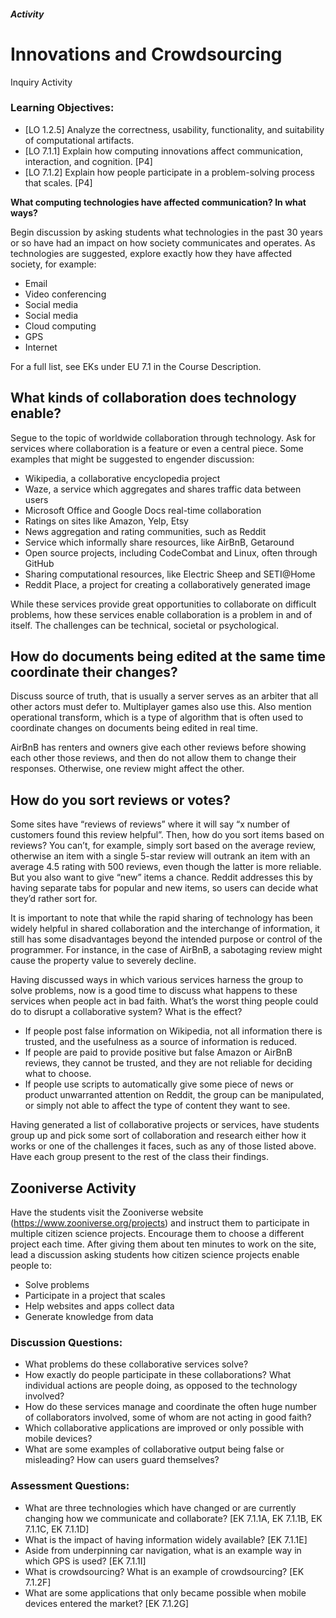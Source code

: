 ##### Activity
# Innovations and Crowdsourcing
Inquiry Activity

### Learning Objectives:
- [LO 1.2.5] Analyze the correctness, usability, functionality, and suitability of computational artifacts.
- [LO 7.1.1] Explain how computing innovations affect communication, interaction, and cognition. [P4]
- [LO 7.1.2] Explain how people participate in a problem-solving process that scales. [P4]

**What computing technologies have affected communication? In what ways?**

Begin discussion by asking students what technologies in the past 30 years or so have had an impact on how society communicates and operates. As technologies are suggested, explore exactly how they have affected society, for example:

* Email
* Video conferencing
* Social media
* Social media
* Cloud computing
* GPS
* Internet

For a full list, see EKs under EU 7.1 in the Course Description.

## What kinds of collaboration does technology enable?

Segue to the topic of worldwide collaboration through technology. Ask for services where collaboration is a feature or even a central piece. Some examples that might be suggested to engender discussion:

- Wikipedia, a collaborative encyclopedia project
- Waze, a service which aggregates and shares traffic data between users
- Microsoft Office and Google Docs real-time collaboration
- Ratings on sites like Amazon, Yelp, Etsy
- News aggregation and rating communities, such as Reddit
- Service which informally share resources, like AirBnB, Getaround
- Open source projects, including CodeCombat and Linux, often through GitHub
- Sharing computational resources, like Electric Sheep and SETI@Home
- Reddit Place, a project for creating a collaboratively generated image

While these services provide great opportunities to collaborate on difficult problems, how these services enable collaboration is a problem in and of itself. The challenges can be technical, societal or psychological.

## How do documents being edited at the same time coordinate their changes?
Discuss source of truth, that is usually a server serves as an arbiter that all other actors must defer to. Multiplayer games also use this. Also mention operational transform, which is a type of algorithm that is often used to coordinate changes on documents being edited in real time.

AirBnB has renters and owners give each other reviews before showing each other those reviews, and then do not allow them to change their responses. Otherwise, one review might affect the other.

## How do you sort reviews or votes?

Some sites have “reviews of reviews” where it will say “x number of customers found this review helpful”. Then, how do you sort items based on reviews? You can’t, for example, simply sort based on the average review, otherwise an item with a single 5-star review will outrank an item with an average 4.5 rating with 500 reviews, even though the latter is more reliable. But you also want to give “new” items a chance. Reddit addresses this by having separate tabs for popular and new items, so users can decide what they’d rather sort for.

It is important to note that while the rapid sharing of technology has been widely helpful in shared collaboration and the interchange of information, it still has some disadvantages beyond the intended purpose or control of the programmer. For instance, in the case of AirBnB, a sabotaging review might cause the property 
value to severely decline.


Having discussed ways in which various services harness the group to solve problems, now is a good time to discuss what happens to these services when people act in bad faith. What’s the worst thing people could do to disrupt a collaborative system? What is the effect?

- If people post false information on Wikipedia, not all information there is trusted, and the usefulness as a source of information is reduced.
- If people are paid to provide positive but false Amazon or AirBnB reviews, they cannot be trusted, and they are not reliable for deciding what to choose.
- If people use scripts to automatically give some piece of news or product unwarranted attention on Reddit, the group can be manipulated, or simply not able to affect the type of content they want to see.

Having generated a list of collaborative projects or services, have students group up and pick some sort of collaboration and research either how it works or one of the challenges it faces, such as any of those listed above. Have each group present to the rest of the class their findings.

## Zooniverse Activity
Have the students visit the Zooniverse website (https://www.zooniverse.org/projects) and instruct them to participate in multiple citizen science projects. Encourage them to choose a different project each time. After giving them about ten minutes to work on the site, lead a discussion asking students how citizen science projects enable people to:

- Solve problems
- Participate in a project that scales
- Help websites and apps collect data
- Generate knowledge from data

### Discussion Questions:
- What problems do these collaborative services solve?
- How exactly do people participate in these collaborations? What individual actions are people doing, as opposed to the technology involved?
- How do these services manage and coordinate the often huge number of collaborators involved, some of whom are not acting in good faith?
- Which collaborative applications are improved or only possible with mobile devices?
- What are some examples of collaborative output being false or misleading? How can users guard themselves?

### Assessment Questions:
* What are three technologies which have changed or are currently changing how we communicate and collaborate? [EK 7.1.1A, EK 7.1.1B, EK 7.1.1C, EK 7.1.1D]
* What is the impact of having information widely available? [EK 7.1.1E]
* Aside from underpinning car navigation, what is an example way in which GPS is used? [EK 7.1.1I]
* What is crowdsourcing? What is an example of crowdsourcing? [EK 7.1.2F]
* What are some applications that only became possible when mobile devices entered the market? [EK 7.1.2G]
